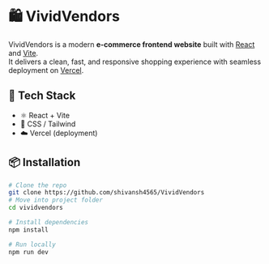# 🛍️ VividVendors

VividVendors is a modern **e-commerce frontend website** built with [React](https://react.dev/) and [Vite](https://vitejs.dev/).  
It delivers a clean, fast, and responsive shopping experience with seamless deployment on [Vercel](https://vercel.com).

## 🔧 Tech Stack
- ⚛️ React + Vite
- 🎨 CSS / Tailwind
- ☁️ Vercel (deployment)

## 📦 Installation
```bash
# Clone the repo
git clone https://github.com/shivansh4565/VividVendors
# Move into project folder
cd vividvendors

# Install dependencies
npm install

# Run locally
npm run dev

